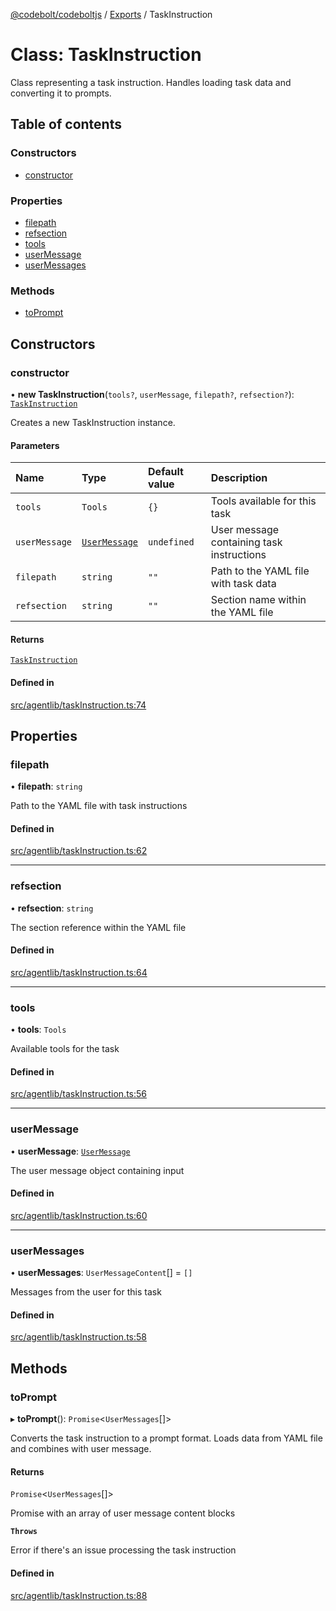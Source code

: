 [@codebolt/codeboltjs](../README.md) / [Exports](../modules.md) / TaskInstruction

# Class: TaskInstruction

Class representing a task instruction.
Handles loading task data and converting it to prompts.

## Table of contents

### Constructors

- [constructor](TaskInstruction.md#constructor)

### Properties

- [filepath](TaskInstruction.md#filepath)
- [refsection](TaskInstruction.md#refsection)
- [tools](TaskInstruction.md#tools)
- [userMessage](TaskInstruction.md#usermessage)
- [userMessages](TaskInstruction.md#usermessages)

### Methods

- [toPrompt](TaskInstruction.md#toprompt)

## Constructors

### constructor

• **new TaskInstruction**(`tools?`, `userMessage`, `filepath?`, `refsection?`): [`TaskInstruction`](TaskInstruction.md)

Creates a new TaskInstruction instance.

#### Parameters

| Name | Type | Default value | Description |
| :------ | :------ | :------ | :------ |
| `tools` | `Tools` | `{}` | Tools available for this task |
| `userMessage` | [`UserMessage`](UserMessage.md) | `undefined` | User message containing task instructions |
| `filepath` | `string` | `""` | Path to the YAML file with task data |
| `refsection` | `string` | `""` | Section name within the YAML file |

#### Returns

[`TaskInstruction`](TaskInstruction.md)

#### Defined in

[src/agentlib/taskInstruction.ts:74](https://github.com/codeboltai/codeboltjs/blob/1ae9852f107cfee4a652d6d80c0a92c9344ec151/src/agentlib/taskInstruction.ts#L74)

## Properties

### filepath

• **filepath**: `string`

Path to the YAML file with task instructions

#### Defined in

[src/agentlib/taskInstruction.ts:62](https://github.com/codeboltai/codeboltjs/blob/1ae9852f107cfee4a652d6d80c0a92c9344ec151/src/agentlib/taskInstruction.ts#L62)

___

### refsection

• **refsection**: `string`

The section reference within the YAML file

#### Defined in

[src/agentlib/taskInstruction.ts:64](https://github.com/codeboltai/codeboltjs/blob/1ae9852f107cfee4a652d6d80c0a92c9344ec151/src/agentlib/taskInstruction.ts#L64)

___

### tools

• **tools**: `Tools`

Available tools for the task

#### Defined in

[src/agentlib/taskInstruction.ts:56](https://github.com/codeboltai/codeboltjs/blob/1ae9852f107cfee4a652d6d80c0a92c9344ec151/src/agentlib/taskInstruction.ts#L56)

___

### userMessage

• **userMessage**: [`UserMessage`](UserMessage.md)

The user message object containing input

#### Defined in

[src/agentlib/taskInstruction.ts:60](https://github.com/codeboltai/codeboltjs/blob/1ae9852f107cfee4a652d6d80c0a92c9344ec151/src/agentlib/taskInstruction.ts#L60)

___

### userMessages

• **userMessages**: `UserMessageContent`[] = `[]`

Messages from the user for this task

#### Defined in

[src/agentlib/taskInstruction.ts:58](https://github.com/codeboltai/codeboltjs/blob/1ae9852f107cfee4a652d6d80c0a92c9344ec151/src/agentlib/taskInstruction.ts#L58)

## Methods

### toPrompt

▸ **toPrompt**(): `Promise`\<`UserMessages`[]\>

Converts the task instruction to a prompt format.
Loads data from YAML file and combines with user message.

#### Returns

`Promise`\<`UserMessages`[]\>

Promise with an array of user message content blocks

**`Throws`**

Error if there's an issue processing the task instruction

#### Defined in

[src/agentlib/taskInstruction.ts:88](https://github.com/codeboltai/codeboltjs/blob/1ae9852f107cfee4a652d6d80c0a92c9344ec151/src/agentlib/taskInstruction.ts#L88)
